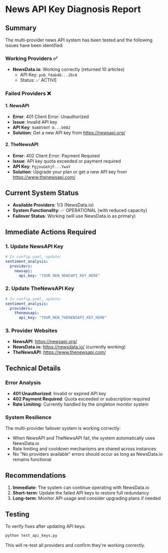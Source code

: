 # News API Key Diagnosis Report

## Summary

The multi-provider news API system has been tested and the following issues have been identified:

### Working Providers ✅
- **NewsData.io**: Working correctly (returned 10 articles)
  - API Key: `pub_fdab46...2bc6`
  - Status: ✅ ACTIVE

### Failed Providers ❌

#### 1. NewsAPI
- **Error**: 401 Client Error: Unauthorized
- **Issue**: Invalid API key
- **API Key**: `9a8859df-b...b982`
- **Solution**: Get a new API key from https://newsapi.org/

#### 2. TheNewsAPI
- **Error**: 402 Client Error: Payment Required
- **Issue**: API key quota exceeded or payment required
- **API Key**: `PgjouGehjF...YwaY`
- **Solution**: Upgrade your plan or get a new API key from https://www.thenewsapi.com/

## Current System Status

- **Available Providers**: 1/3 (NewsData.io)
- **System Functionality**: ✅ OPERATIONAL (with reduced capacity)
- **Failover Status**: Working (will use NewsData.io as primary)

## Immediate Actions Required

### 1. Update NewsAPI Key
```yaml
# In config.yaml, update:
sentiment_analysis:
  providers:
    newsapi:
      api_key: "YOUR_NEW_NEWSAPI_KEY_HERE"
```

### 2. Update TheNewsAPI Key
```yaml
# In config.yaml, update:
sentiment_analysis:
  providers:
    thenewsapi:
      api_key: "YOUR_NEW_THENEWSAPI_KEY_HERE"
```

### 3. Provider Websites
- **NewsAPI**: https://newsapi.org/
- **NewsData.io**: https://newsdata.io/ (currently working)
- **TheNewsAPI**: https://www.thenewsapi.com/

## Technical Details

### Error Analysis
- **401 Unauthorized**: Invalid or expired API key
- **402 Payment Required**: Quota exceeded or subscription required
- **Rate Limiting**: Currently handled by the singleton monitor system

### System Resilience
The multi-provider failover system is working correctly:
- When NewsAPI and TheNewsAPI fail, the system automatically uses NewsData.io
- Rate limiting and cooldown mechanisms are shared across instances
- No "No providers available" errors should occur as long as NewsData.io remains functional

## Recommendations

1. **Immediate**: The system can continue operating with NewsData.io
2. **Short-term**: Update the failed API keys to restore full redundancy
3. **Long-term**: Monitor API usage and consider upgrading plans if needed

## Testing

To verify fixes after updating API keys:
```bash
python test_api_keys.py
```

This will re-test all providers and confirm they're working correctly.